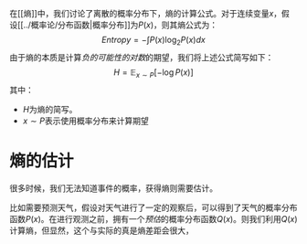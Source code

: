 在[[熵]]中，我们讨论了离散的概率分布下，熵的计算公式。对于连续变量$x$，假设[[../概率论/分布函数|概率分布]]为$P(x)$，则其熵公式为：
$$
Entropy = - \int P(x) \log_2 P(x) dx
$$
由于熵的本质是计算*负的可能性的对数*的期望，我们将上述公式简写如下：
$$
H = \mathbb{E}_{x \sim P} [-\log P(x)]
$$
其中：
- $H$为熵的简写。
- $x \sim P$表示使用概率分布来计算期望

# 熵的估计
很多时候，我们无法知道事件的概率，获得熵则需要估计。

比如需要预测天气，假设对天气进行了一定的观察后，可以得到了天气的概率分布函数$P(x)$。在进行观测之前，拥有一个*预估*的概率分布函数$Q(x)$。则我们利用$Q(x)$计算熵，但显然，这个与实际的真是熵差距会很大，